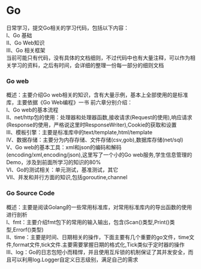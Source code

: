 # Go
   日常学习，提交Go相关的学习代码，包括以下内容：<br/>
    Ⅰ、Go 基础 <br/>
    Ⅱ、Go Web知识  <br/>
    Ⅲ、Go 相关框架  <br/>
    当前可能只有代码，没有具体的文档细则，不过代码中也有大量注释，可以作为相关学习的资料，之后有时间，会详细的整理一份每一部分的细则文档 <br/>
### Go web
   概述：主要介绍Go web相关的知识，含有大量示例，基本上全部使用的是标准库，主要依据《Go Web编程》一书
    前六章分别介绍：<br/>
                Ⅰ、Go web的基本流程 <br/>
                Ⅱ、net/http包的使用：处理器和处理器函数,接收请求(Request的使用),响应请求(Response的使用，严格说这里时ResponseWriter),Cookie的获取和设置 <br/>
                Ⅲ、模板引擎：主要是标准库中的text/template,html/template <br/>
                Ⅳ、数据存储：主要分为内存存储、文件存储(csv,gob),数据库存储(net/sql)<br>
                Ⅴ、Go web的基本工具：xml和json的编码和解码(encoding/xml,encoding/json),这里写了一个小的Go web服务,学生信息管理的Demo，涉及到前面所学习的知识的80%<br>
                Ⅵ、Go的测试相关：单元测试，基准测试，其它 <br/>
                Ⅶ、并发和并行方面的知识,包括goroutine,channel  <br/>
### Go Source Code
   概述：主要是阅读Golang的一些常用标准库，对常用标准库内的导出函数的使用进行剖析 <br/>
    Ⅰ、fmt：主要介绍fmt包下的常用的输入输出，包含(Scan()类型,Print()类型,Errorf()类型) <br/>
    Ⅱ、time：主要是时间、日期相关的操作，下面主要有几个重要的go文件，time文件,format文件,tick文件.主要需要掌握日期的格式化,Tick类似于定时器的操作 <br/>
    Ⅲ、log：Go的日志包短小而精悍，并且使用互斥锁的机制保证了其并发安全，而且可以利用log.Logger自定义日志级别，满足自己的需求 <br/>
                
